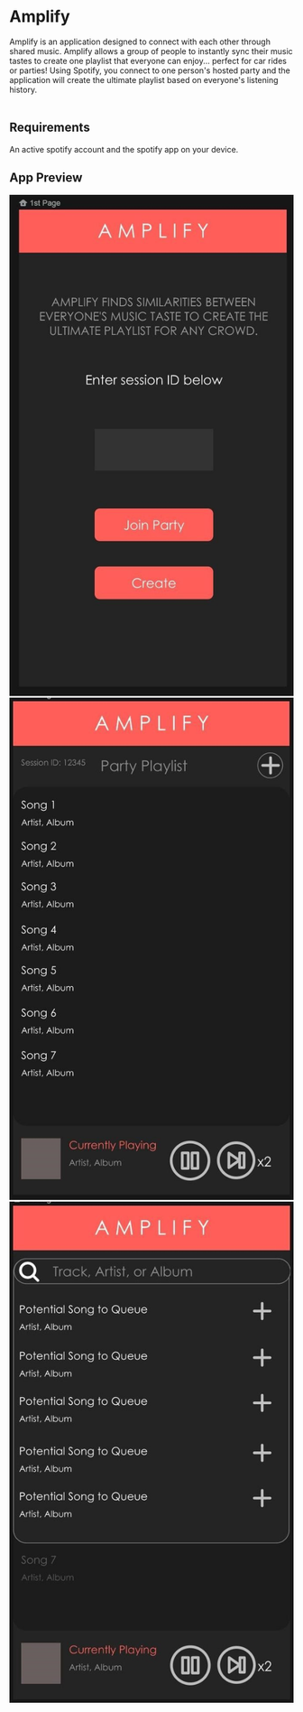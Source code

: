 # Amplify

Amplify is an application designed to connect with each other through shared music. Amplify allows a group of people to instantly sync their music tastes to create one playlist that everyone can enjoy... perfect for car rides or parties!
Using Spotify, you connect to one person's hosted party and the application will create the ultimate playlist based on everyone's listening history.
<br /> <br />

## Requirements
An active spotify account and the spotify app on your device. 
 
 ## App Preview
![](images/amplify_home.jpg)
![](images/amplify_playlist_screen.jpg)
![](images/amplify_playlist_dropdown.jpg)
